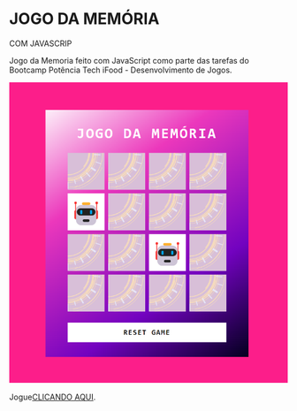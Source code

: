 # JOGO DA MEMÓRIA
COM JAVASCRIP

Jogo da Memoria feito com JavaScript como parte das tarefas do Bootcamp Potência Tech iFood - Desenvolvimento de Jogos.

<img src="./src/images/Captura de tela 2023-12-27 081649.png" alt="">

<p>Jogue<a href="https://flaviacoliv.github.io/JogoMemoria-JavaScript-BootCamp-DIO/"><span>CLICANDO AQUI</span></a>.</p>